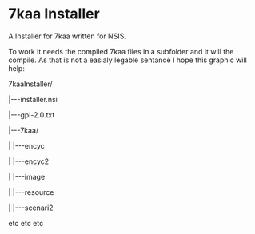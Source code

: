 7kaa Installer
==============
A Installer for 7kaa written for NSIS.

To work it needs the compiled 7kaa files in a subfolder and it will the compile. As that is not a easialy legable sentance I hope this graphic will help:

7kaaInstaller/

|---installer.nsi

|---gpl-2.0.txt

|---7kaa/

|   |---encyc

|   |---encyc2

|   |---image

|   |---resource

|   |---scenari2

etc etc etc
